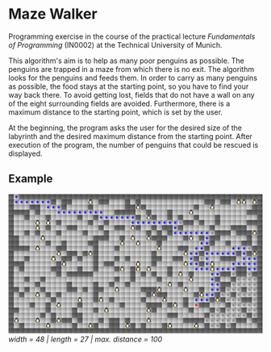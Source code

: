 # Maze Walker

Programming exercise in the course of the practical lecture _Fundamentals of Programming_ (IN0002) at the Technical University of Munich.

This algorithm's aim is to help as many poor penguins as possible. The penguins are trapped in a maze from which there is no exit. The algorithm looks for the penguins and feeds them. In order to carry as many penguins as possible, the food stays at the starting point, so you have to find your way back there. To avoid getting lost, fields that do not have a wall on any of the eight surrounding fields are avoided. Furthermore, there is a maximum distance to the starting point, which is set by the user.

At the beginning, the program asks the user for the desired size of the labyrinth and the desired maximum distance from the starting point. After execution of the program, the number of penguins that could be rescued is displayed.

## Example
![alt text](https://raw.githubusercontent.com/ppommer/maze-walker/master/maze.jpg)
_width = 48 | length = 27 | max. distance = 100_
